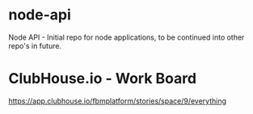 # node-api
Node API - Initial repo for node applications, to be continued into other repo's in future.

# ClubHouse.io - Work Board
https://app.clubhouse.io/fbmplatform/stories/space/9/everything



